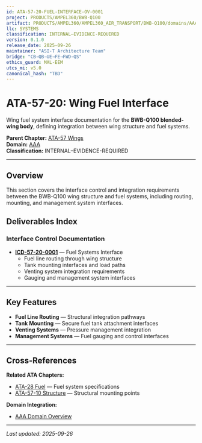 ```yaml
---
id: ATA-57-20-FUEL-INTERFACE-OV-0001
project: PRODUCTS/AMPEL360/BWB-Q100
artifact: PRODUCTS/AMPEL360/AMPEL360_AIR_TRANSPORT/BWB-Q100/domains/AAA/ata/57/57-20_Fuel_Interface/README.md
llc: SYSTEMS
classification: INTERNAL–EVIDENCE-REQUIRED
version: 0.1.0
release_date: 2025-09-26
maintainer: "ASI-T Architecture Team"
bridge: "CB→QB→UE→FE→FWD→QS"
ethics_guard: MAL-EEM
utcs_mi: v5.0
canonical_hash: "TBD"
---
```


# ATA-57-20: Wing Fuel Interface

Wing fuel system interface documentation for the **BWB-Q100 blended-wing body**, defining integration between wing structure and fuel systems.

**Parent Chapter:** [ATA-57 Wings](../README.md)  
**Domain:** [AAA](../../../README.md)  
**Classification:** INTERNAL–EVIDENCE-REQUIRED

---

## Overview

This section covers the interface control and integration requirements between the BWB-Q100 wing structure and fuel systems, including routing, mounting, and management system interfaces.

## Deliverables Index

### Interface Control Documentation

- **[ICD-57-20-0001](./ICD-57-20-0001_FuelSystems_Interface.md)** — Fuel Systems Interface
  - Fuel line routing through wing structure
  - Tank mounting interfaces and load paths
  - Venting system integration requirements
  - Gauging and management system interfaces

---

## Key Features

- **Fuel Line Routing** — Structural integration pathways
- **Tank Mounting** — Secure fuel tank attachment interfaces
- **Venting Systems** — Pressure management integration
- **Management Systems** — Fuel gauging and control interfaces

---

## Cross-References

**Related ATA Chapters:**
- [ATA-28 Fuel](../../28/README.md) — Fuel system specifications
- [ATA-57-10 Structure](../57-10_Structure/README.md) — Structural mounting points

**Domain Integration:**
- [AAA Domain Overview](../../../README.md)

---

*Last updated: 2025-09-26*
